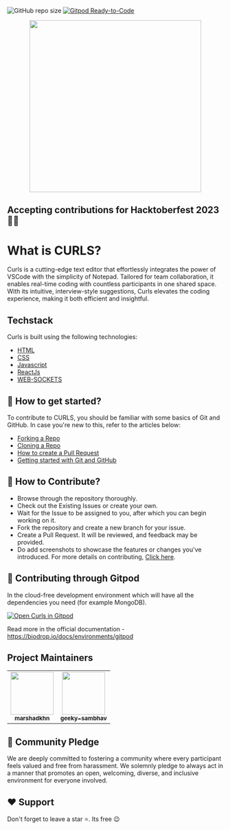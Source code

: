 ![GitHub repo size](https://img.shields.io/github/repo-size/marshadkhn/CURLS) 
[![Gitpod Ready-to-Code](https://img.shields.io/badge/Gitpod-Ready--to--Code-blue?logo=gitpod&style=flat-square)]([https://gitpod.io/#https://github.com/axios/axios](https://gitpod.io/start/?not_found=true#marshadkhn-curls-fx3wgwgnsyp))




<p align="center">
 <picture>
	<img src="https://github.com/geeky-sambhav/CURLS/assets/83087385/27feb8e8-b8b7-4b63-87c2-5cafc269b7ab" width="400">
 
 </picture>



</p>

## Accepting contributions for Hacktoberfest 2023 🥳🎉
# What is CURLS?

Curls is a cutting-edge text editor that effortlessly integrates the power of VSCode with the simplicity of Notepad. Tailored for team collaboration, it enables real-time coding with countless participants in one shared space. With its intuitive, interview-style suggestions, Curls elevates the coding experience, making it both efficient and insightful.

## Techstack 

Curls is built using the following technologies:
- [HTML](https://developer.mozilla.org/en-US/docs/Web/HTML)
- [CSS](https://developer.mozilla.org/en-US/docs/Web/CSS)
- [Javascript](https://developer.mozilla.org/en-US/docs/Web/JavaScript)
- [ReactJs](https://react.dev/)
- [WEB-SOCKETS](https://websockets.readthedocs.io/en/stable/)
  
## 🚀 How to get started?

To contribute to CURLS, you should be familiar with some basics of Git and GitHub. In case you're new to this, refer to the articles below:
- [Forking a Repo](https://help.github.com/en/github/getting-started-with-github/fork-a-repo)
- [Cloning a Repo](https://docs.github.com/en/repositories/creating-and-managing-repositories/cloning-a-repository)
- [How to create a Pull Request](https://opensource.com/article/19/7/create-pull-request-github)
- [Getting started with Git and GitHub](https://www.youtube.com/watch?v=apGV9Kg7ics&t=1878s)

## 📝 How to Contribute?
- Browse through the repository thoroughly.
- Check out the Existing Issues or create your own.
- Wait for the Issue to be assigned to you, after which you can begin working on it.
- Fork the repository and create a new branch for your issue.
- Create a Pull Request. It will be reviewed, and feedback may be provided.
- Do add screenshots to showcase the features or changes you've introduced. For more details on contributing, [Click here](./CONTRIBUTING.md).

## 📝 Contributing through Gitpod

In the cloud-free development environment which will have all the dependencies you need (for example MongoDB).

[![Open Curls in Gitpod](https://gitpod.io/button/open-in-gitpod.svg)]([https://gitpod.io/#https://github.com/EddieHubCommunity/BioDrop](https://t.co/kxIVnl0qAD))

Read more in the official documentation - https://biodrop.io/docs/environments/gitpod

## Project Maintainers
<table align="center">
	<tr>
    <td align="center">
            <a href="https://github.com/marshadkhn">
              <img src="https://avatars.githubusercontent.com/u/80325579?v=4" width="100px" alt=""/><br />
              <sub><b>marshadkhn</b></sub>
            </a>
   </td>
    <td align="center">
            <a href="https://github.com/geeky-sambhav">
              <img src="https://avatars.githubusercontent.com/u/83087385?v=4" width="100px" alt=""/><br />
              <sub><b>geeky-sambhav</b></sub>
            </a>
   </td>
  </tr>
</table>

## 🤝 Community Pledge
We are deeply committed to fostering a community where every participant feels valued and free from harassment. We solemnly pledge to always act in a manner that promotes an open, welcoming, diverse, and inclusive environment for everyone involved.

## ❤️ Support

Don't forget to leave a star ⭐️. Its free 😉



